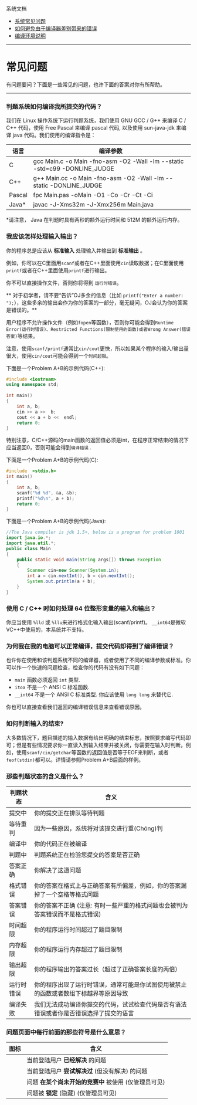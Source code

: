 系统文档
- [系统常见问题](./document.php?f=faq)
- [如何避免由于编译器差别带来的错误](./document.php?f=compiler)
- [编译环境说明](./document.php?f=system)

***

# 常见问题

有问题要问？下面是一些常见的问题，也许下面的答案对你有所帮助。

***

### 判题系统如何编译我所提交的代码？

我们在 Linux 操作系统下运行判题系统，我们使用 GNU GCC / G++ 来编译 C / C++ 代码，使用 Free Pascal 来编译 pascal 代码, 以及使用 sun-java-jdk 来编译 java 代码。我们使用的编译指令是：

语言	                | 编译参数
------------------------|-----------------------------
C						| gcc Main.c -o Main -fno-asm -O2 -Wall -lm --static -std=c99 -DONLINE_JUDGE
C++						| g++ Main.cc -o Main -fno-asm -O2 -Wall -lm --static -DONLINE_JUDGE
Pascal					| fpc Main.pas -oMain -O1 -Co -Cr -Ct -Ci
Java*					| javac -J-Xms32m -J-Xmx256m Main.java

*请注意， Java 在判题时具有两秒的额外运行时间和 512M 的额外运行内存。

### 我应该怎样处理输入输出？

你的程序总是应该从 __标准输入__ 处理输入并输出到 __标准输出__ 。

例如，你可以在C里面用`scanf`或者在C++里面使用`cin`读取数据；在C里面使用`printf`或者在C++里面使用`printf`进行输出。

你不可以直接操作文件，否则你将得到 `运行时错误`。

** 对于初学者，请不要“告诉”OJ多余的信息（比如 `printf("Enter a number: ");`），这些多余的输出会作为你的答案的一部分，毫无疑问，OJ会认为你的答案是错误的。**

用户程序不允许操作文件（例如`fopen`等函数），否则你可能会得到`Runtime Error(运行时错误)、Restricted Functions(限制使用的函数)或者Wrong Answer(错误答案)`等结果。

注意，使用`scanf/printf`通常比`cin/cout`更快，所以如果某个程序的输入/输出量很大，使用`cin/cout`可能会得到一个`时间超限`。

下面是一个Problem A+B的示例代码(C++):

```cpp
#include <iostream>
using namespace std;
  
int main()
{
    int a, b;
    cin >> a >>  b;
    cout << a + b <<  endl;
    return 0;
}
```

特别注意，C/C++源码的main函数的返回值必须是int，在程序正常结束的情况下应当返回0，否则可能会得到`编译错误` .

下面是一个Problem A+B的示例代码(C):
```c	
#include  <stdio.h>
int main()
{
    int a, b;
    scanf("%d %d", &a, &b);
    printf("%d\n", a + b);
    return 0;
}

```
下面是一个Problem A+B的示例代码(Java):
```Java	
//The Java compiler is jdk 1.5+, below is a program for problem 1001
import java.io.*;
import java.util.*;
public class Main
{
    public static void main(String args[]) throws Exception
    {
        Scanner cin=new Scanner(System.in);
        int a = cin.nextInt(), b = cin.nextInt();
        System.out.println(a + b);
    }
}
```

### 使用 C / C++ 时如何处理 64 位整形变量的输入和输出？

你应当使用 `%lld` 或 `%llu`来进行格式化输入输出(scanf/printf)。 `__int64`是微软VC++中使用的，本系统并不支持。

### 为何我在我的电脑可以正常编译，提交代码却得到了编译错误？

也许你在使用和该判题系统不同的编译器，或者使用了不同的编译参数或标准。你可以作一个快速的问题检查，检查你的代码有没有如下问题：

 - `main` 函数必须返回 `int` 类型.
 - `itoa` 不是一个 ANSI C 标准函数.
 - `__int64` 不是一个 ANSI C 标准类型. 你应该使用 `long long` 来替代它.

你也可以直接查看我们返回的编译错误信息来查看错误原因。

### 如何判断输入的结束?

大多数情况下，题目描述的输入数据有给出明确的结束标志，按照要求编写代码即可；但是有些情况要求你一直读入到输入结束并被关闭，你需要在输入时判断。例如，使用`scanf/cin/getchar`等函数的返回值是否等于EOF来判断，或者`feof(stdin)`都可以。详情请参照Problem A+B后面的样例。 

### 那些判题状态的含义是什么？

判题状态		| 含义
----------------|----------
提交中			| 你的提交正在排队等待判题
等待重判		| 因为一些原因，系统将对该提交进行重(Chóng)判
编译中			| 你的代码正在被编译
判题中			| 判题系统正在检验您提交的答案是否正确
答案正确		| 你解决了这道问题
格式错误		| 你的答案在格式上与正确答案有所偏差，例如，你的答案漏掉了一个空格等格式问题
答案错误		| 你的答案不正确 (注意: 有时一些严重的格式问题也会被判为答案错误而不是格式错误)
时间超限		| 你的程序运行时间超过了题目限制
内存超限		| 你的程序运行内存超过了题目限制
输出超限		| 你的程序输出的答案过长（超过了正确答案长度的两倍）
运行时错误		| 你的程序出现了运行时错误，通常可能是你试图使用被禁止的函数或者数组下标越界等原因导致
编译失败		| 我们无法成功编译你提交的代码，试试检查代码是否有语法错误或者你是否错误选择了提交的语言

### 问题页面中每行前面的那些符号是什么意思？

图标                       | 含义 
---------------------------|-----------------------------
<i style='color: green;' class='fa fa-check'/> | 当前登陆用户 __已经解决__ 的问题
<i style='color: orange;' class='fa fa-dot-circle-o'/> | 当前登陆用户 __尝试解决过__ (但没有解决) 的问题
<i class='fa fa-clock-o'/> | 问题 __在某个尚未开始的竞赛中__ 被使用 (仅管理员可见)
<i class='fa fa-lock'/>    | 问题被 __锁定__ (隐藏) (仅管理员可见)


 
<script>
$("table").addClass("table table-hover");
</script>